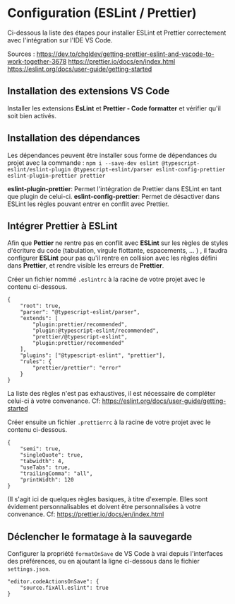 # Configuration (ESLint / Prettier)

Ci-dessous la liste des étapes pour installer ESLint et Prettier correctement avec l'intégration sur l'IDE VS Code.

Sources :
https://dev.to/chgldev/getting-prettier-eslint-and-vscode-to-work-together-3678
https://prettier.io/docs/en/index.html
https://eslint.org/docs/user-guide/getting-started

## Installation des extensions VS Code

Installer les extensions **EsLint** et **Prettier - Code formatter** et vérifier qu'il soit bien activés.

## Installation des dépendances

Les dépendances peuvent être installer sous forme de dépendances du projet avec la commande :
`npm i --save-dev eslint @typescript-eslint/eslint-plugin @typescript-eslint/parser eslint-config-prettier eslint-plugin-prettier prettier`

**eslint-plugin-prettier**: Permet l'intégration de Prettier dans ESLint en tant que plugin de celui-ci.
**eslint-config-prettier**: Permet de désactiver dans ESLint les règles pouvant entrer en conflit avec Prettier.

## Intégrer Prettier à ESLint

Afin que **Pettier** ne rentre pas en conflit avec **ESLint** sur les règles de styles d'écriture du code (tabulation, virgule flottante, espacements, ... ) , il faudra configurer **ESLint** pour pas qu'il rentre en collision avec les règles défini dans **Prettier**, et rendre visible les erreurs de **Prettier**.

Créer un fichier nommé `.eslintrc` à la racine de votre projet avec le contenu ci-dessous.

```
{
	"root": true,
	"parser": "@typescript-eslint/parser",
	"extends": [
		"plugin:prettier/recommended",
		"plugin:@typescript-eslint/recommended",
		"prettier/@typescript-eslint",
		"plugin:prettier/recommended"
	],
	"plugins": ["@typescript-eslint", "prettier"],
	"rules": {
		"prettier/prettier": "error"
	}
}
```

La liste des règles n'est pas exhaustives, il est nécessaire de compléter celui-ci à votre convenance.
Cf: https://eslint.org/docs/user-guide/getting-started

Créer ensuite un fichier `.prettierrc` à la racine de votre projet avec le contenu ci-dessous.

```
{
	"semi": true,
	"singleQuote": true,
	"tabwidth": 4,
	"useTabs": true,
	"trailingComma": "all",
	"printWidth": 120
}
```

(Il s'agit ici de quelques règles basiques, à titre d'exemple. Elles sont évidement personnalisables et doivent être personnalisées à votre convenance.
Cf: https://prettier.io/docs/en/index.html

## Déclencher le formatage à la sauvegarde

Configurer la propriété `formatOnSave` de VS Code à vrai depuis l'interfaces des préférences, ou en ajoutant la ligne ci-dessous dans le fichier `settings.json`.
```
"editor.codeActionsOnSave": {
    "source.fixAll.eslint": true
}
```
